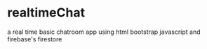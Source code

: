 # realtimeChat

a real time basic chatroom app using html bootstrap javascript and firebase's firestore
